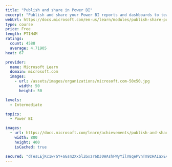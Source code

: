 ```yaml
---
title: "Publish and share in Power BI"
excerpt: "Publish and share your Power BI reports and dashboards to teammates in your organization or to everyone on the web."
webUrl: https://docs.microsoft.com/en-us/learn/modules/publish-share-power-bi/
type: course
price: Free
length: PT1H4M
ratings:
  count: 4588
  average: 4.71905
heat: 67

provider:
  name: Microsoft Learn
  domain: microsoft.com
  images:
    - url: /assets/images/organizations/microsoft.com-50x50.jpg
      width: 50
      height: 50

levels:
  - Intermediate

topics:
  - Power BI

images:
  - url: https://docs.microsoft.com/learn/achievements/publish-and-share-with-power-bi-desktop-social.png
    width: 800
    height: 400
    isCached: true

secured: "dTesLEjKc1w/GY+aGsm2XxblZGxzr6DJ0WAshFWyYilV8qePVnTm9zHAIaxEvhxCBVH9npPIrBYqjFPJQl/v7mQqC8UxavSomTYHtLBYsVRfcBUsVxBFJ6y2KtHT+hPfWGyzuEUZw2qXXETg1vFCyo/AK6DBH/nwI4sOKCgDFwoU1TSBzSKFwucq8lGO7ymd3Y7inkdTIQKpIJjN6XwJmEhmCj8gumPqt3CcpVJU/Y7nnvBUqwU1pY6aQpnjhul9GYLtXSlMIMNAwfmv5o1wMW+jlzYE8glbfMzUubY5HsoBY7ppz+mb72f78n60X5l1BOK8dMb/mE0bFVgj/FPqn1HiEANg+WWDEyCem0jeIHThnkR7RMS+sgajnSAuajxl+0Iaa/TRrj6MqylvcxfyrTDw1yp7fJ1TBithqBjpTuo=;+Uj/5lhdtx/vg70OYBtd1A=="
---
```


